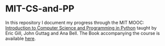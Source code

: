 # MIT-CS-and-PP
In this repository I document my progress through the MIT MOOC: [Introduction to Computer Science and Programming in Python](https://ocw.mit.edu/courses/electrical-engineering-and-computer-science/6-0001-introduction-to-computer-science-and-programming-in-python-fall-2016/) taught by Eric Gill, John Guttag and Ana Bell. The Book accompanying the course is available [here](https://mitpress.mit.edu/books/introduction-computation-and-programming-using-python-1). 
